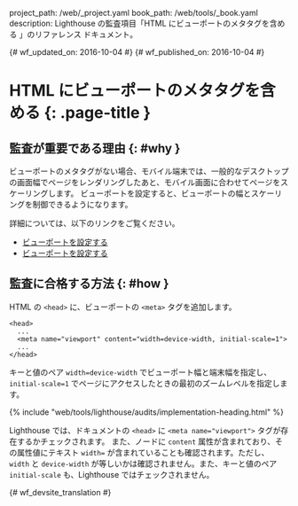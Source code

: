 project_path: /web/_project.yaml
book_path: /web/tools/_book.yaml
description: Lighthouse の監査項目「HTML にビューポートのメタタグを含める 」のリファレンス ドキュメント。

{# wf_updated_on: 2016-10-04 #}
{# wf_published_on: 2016-10-04 #}

#  HTML にビューポートのメタタグを含める {: .page-title }

##  監査が重要である理由 {: #why }

ビューポートのメタタグがない場合、モバイル端末では、一般的なデスクトップの画面幅でページをレンダリングしたあと、モバイル画面に合わせてページをスケーリングします。
ビューポートを設定すると、ビューポートの幅とスケーリングを制御できるようになります。

詳細については、以下のリンクをご覧ください。

* [ビューポートを設定する](/speed/docs/insights/ConfigureViewport)
* [ビューポートを設定する](/web/fundamentals/design-and-ui/responsive/#set-the-viewport)

##  監査に合格する方法 {: #how }

HTML の `<head>` に、ビューポートの `<meta>` タグを追加します。

    <head>
      ...
      <meta name="viewport" content="width=device-width, initial-scale=1">
      ...
    </head>

キーと値のペア `width=device-width`
でビューポート幅と端末幅を指定し、`initial-scale=1` でページにアクセスしたときの最初のズームレベルを指定します。


{% include "web/tools/lighthouse/audits/implementation-heading.html" %}

Lighthouse では、ドキュメントの `<head>` に `<meta name="viewport">` タグが存在するかチェックされます。
また、ノードに `content` 属性が含まれており、その属性値にテキスト
`width=` が含まれていることも確認されます。ただし、`width` と `device-width`
が等しいかは確認されません。また、キーと値のペア `initial-scale` も、Lighthouse ではチェックされません。



{# wf_devsite_translation #}
